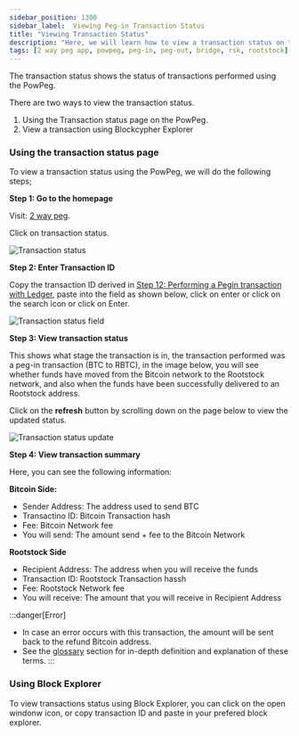 ```yaml
---
sidebar_position: 1300
sidebar_label:  Viewing Peg-in Transaction Status
title: "Viewing Transaction Status"
description: "Here, we will learn how to view a transaction status on the PowPeg."
tags: [2 way peg app, powpeg, peg-in, peg-out, bridge, rsk, rootstock]
---
```


The transaction status shows the status of transactions performed using the PowPeg.

There are two ways to view the transaction status.

1. Using the Transaction status page on the PowPeg.
2. View a transaction using Blockcypher Explorer

### Using the transaction status page

To view a transaction status using the PowPeg, we will do the following steps;

**Step 1: Go to the homepage**

Visit: [2 way peg](https://powpeg.rootstock.io/). 

Click on transaction status.

![Transaction status](/img/resources/powpeg/first-page.png)

**Step 2: Enter Transaction ID**

Copy the transaction ID derived in [Step 12: Performing a Pegin transaction with Ledger](#performing-a-peg-in-transaction-with-ledger), paste into the field as shown below, click on enter or click on the search icon or click on Enter.

![Transaction status field](/img/resources/powpeg/transaction-status-field.png)

**Step 3: View transaction status**

This shows what stage the transaction is in, the transaction performed was a peg-in transaction (BTC to RBTC), in the image below, you will see whether funds have moved from the Bitcoin network to the Rootstock network, and also when the funds have been successfully delivered to an Rootstock address.

Click on the **refresh** button by scrolling down on the page below to view the updated status.


![Transaction status update](/img/resources/powpeg/transaction-status-pegin.png)


**Step 4: View transaction summary**

Here, you can see the following information:

**Bitcoin Side:**
- Sender Address: The address used to send BTC
- Transactino ID: Bitcoin Transaction hash
- Fee: Bitcoin Network fee
- You will send: The amount send + fee to the Bitcoin Network

**Rootstock Side**
- Recipient Address: The address when you will receive the funds
- Transaction ID: Rootstock Transaction hassh
- Fee: Rootstock Network fee
- You will receive: The amount that you will receive in Recipient Address

:::danger[Error]
- In case an error occurs with this transaction, the amount will be sent back to the refund Bitcoin address.
- See the [glossary](/resources/guides/powpeg/glossary/) section for in-depth definition and explanation of these terms.
:::

### Using Block Explorer

To view transactions status using Block Explorer, you can click on the open windonw icon, or copy transaction ID and paste in your prefered block explorer.

 